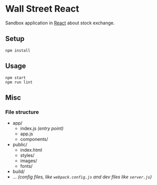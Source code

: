 # Wall Street React

Sandbox application in [React](http://facebook.github.io/react/) about stock exchange.

## Setup

    npm install

## Usage

    npm start
    npm run lint

## Misc

### File structure

* app/
  * index.js _(entry point)_
  * app.js
  * components/
* public/
  * index.html
  * styles/
  * images/
  * fonts/
* build/
* ... _(config files, like `webpack.config.js` and dev files like `server.js`)_
